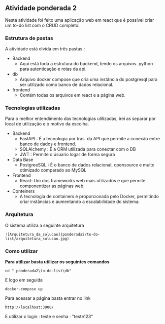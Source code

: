## **Atividade ponderada 2**

Nesta atividade foi feito uma aplicação web em react que é possível criar um to-do list com o CRUD completo.

### **Estrutura de pastas**

A atividade está divida em três pastas :

- Backend
  - Aqui está toda a estrutura do backend, tendo os arquivos .python para autenticação e rotas da api.
- db
  - Arquivo docker compose que cria uma instância do postgresql para ser utilizado como banco de dados relacional.
- frontend
  - Contém todas os arquivos em react e a página web.

### **Tecnologias utilizadas**

Para o melhor entendimento das tecnologias utilizadas, irei as separar por local de utilização e o motivo da escolha.

- Backend
  - FastAPI : É a tecnologia por trás  da API que permite a conexão entre banco de dados e frontend.
  - SQLAlchemy : É a ORM utilizada para conectar com o DB
  - JWT : Permite o úsuario logar de forma segura
- Data Base
  - PostgreeSQL : É o banco de dados relacional, opensource e muito otimizado comparado ao MySQL
- Frontend
  - React: Um dos frameworks web mais utilizados e que permite componentizar as páginas web.
- Conteiners
  - A tecnologia de containers é proporcionada pelo Docker, permitindo criar instâncias e aumentando a escalabilidade do sistema.

### **Arquitetura**

O sistema utiliza a seguinte arquitetura

`![Arquitetura_da_solucao](ponderada2/to-do-list/arquitetura_solucao.jpg)`

### **Como utilizar**

**Para utilizar basta utilizar os seguintes comandos**

```
cd " ponderada2\to-do-list\db"
```

E logo em seguida

```
docker-compose up
```

Para acessar a página basta entrar no link

```
http://localhost:3000/
```

E utilizar o login : teste e senha : "teste123"
